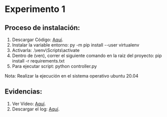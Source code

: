 # Experimento 1
## Proceso de instalación:
1. Descargar Código: [Aquí](https://uniandes-my.sharepoint.com/personal/al_caceres_uniandes_edu_co/_layouts/15/onedrive.aspx?id=%2Fpersonal%2Fal%5Fcaceres%5Funiandes%5Fedu%5Fco%2FDocuments%2FCiclo%203%2FArquitecturas%20de%20Software%20Agil%2Fmqtt%5Fpractice%5Ffinal%2Ezip&parent=%2Fpersonal%2Fal%5Fcaceres%5Funiandes%5Fedu%5Fco%2FDocuments%2FCiclo%203%2FArquitecturas%20de%20Software%20Agil&originalPath=aHR0cHM6Ly91bmlhbmRlcy1teS5zaGFyZXBvaW50LmNvbS86dTovZy9wZXJzb25hbC9hbF9jYWNlcmVzX3VuaWFuZGVzX2VkdV9jby9FZHRfWkVpT2I2aEZtVllpY1Q3Zl9pRUJrZkpjLUVmUXNlZW9tbmFoQ0JueEpRP3J0aW1lPWpaV2tsbVIxMlVn).
2. Instalar la variable entorno: py -m pip install --user virtualenv
3. Activarla: .\venv\Scripts\activate
4. Dentro de (ven), correr el siguiente comando en la raiz del proyecto: pip install -r requirements.txt
5. Para ejecutar script: python controller.py

Nota: Realizar la ejecución en el sistema operativo ubuntu 20.04

## Evidencias:
1. Ver Vídeo: [Aquí](https://www.youtube.com/watch?v=YQTgIsajFrY&ab_channel=darioherrera).
2. Descargar el log: [Aquí](https://uniandes-my.sharepoint.com/:x:/g/personal/d_herrerag_uniandes_edu_co/ETHYxCz22-1FpqGx38CHQgYBzqHSmTT_lFZ8VgDzj_Qfcw?e=i8HQRD).

